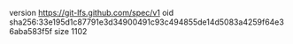 version https://git-lfs.github.com/spec/v1
oid sha256:33e195d1c87791e3d34900491c93c494855de14d5083a4259f64e36aba583f5f
size 1102
